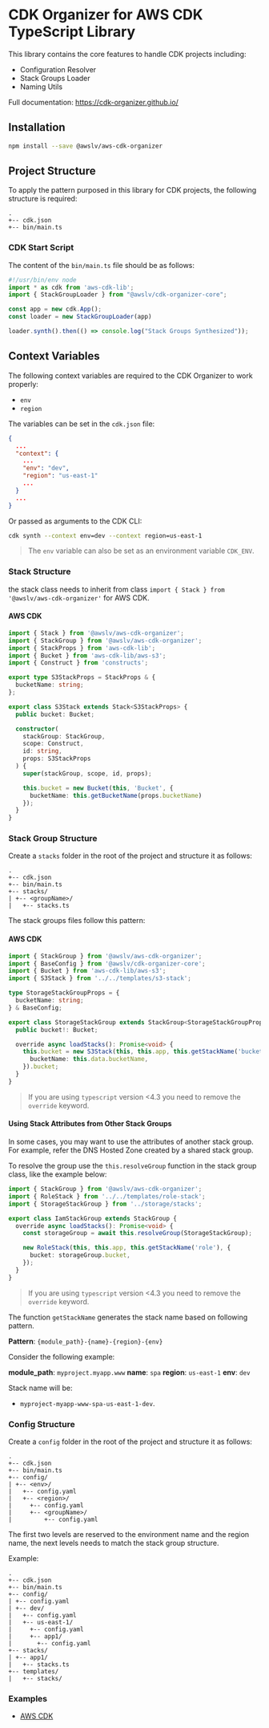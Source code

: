 # CDK Organizer for AWS CDK TypeScript Library

This library contains the core features to handle CDK projects including:

- Configuration Resolver
- Stack Groups Loader
- Naming Utils

Full documentation: <https://cdk-organizer.github.io/>

## Installation

```bash
npm install --save @awslv/aws-cdk-organizer
```

## Project Structure

To apply the pattern purposed in this library for CDK projects, the following structure is required:

```text
.
+-- cdk.json
+-- bin/main.ts
```

### CDK Start Script

The content of the `bin/main.ts` file should be as follows:

```typescript
#!/usr/bin/env node
import * as cdk from 'aws-cdk-lib';
import { StackGroupLoader } from "@awslv/cdk-organizer-core";

const app = new cdk.App();
const loader = new StackGroupLoader(app)

loader.synth().then(() => console.log("Stack Groups Synthesized"));
```

## Context Variables

The following context variables are required to the CDK Organizer to work properly:

- `env`
- `region`

The variables can be set in the `cdk.json` file:

```json
{
  ...
  "context": {
    ...
    "env": "dev",
    "region": "us-east-1"
    ...
  }
  ...
}
```

Or passed as arguments to the CDK CLI:

```bash
cdk synth --context env=dev --context region=us-east-1
```

> The `env` variable can also be set as an environment variable `CDK_ENV`.

### Stack Structure

the stack class needs to inherit from class `import { Stack } from '@awslv/aws-cdk-organizer'` for AWS CDK.

#### AWS CDK

```typescript
import { Stack } from '@awslv/aws-cdk-organizer';
import { StackGroup } from '@awslv/aws-cdk-organizer';
import { StackProps } from 'aws-cdk-lib';
import { Bucket } from 'aws-cdk-lib/aws-s3';
import { Construct } from 'constructs';

export type S3StackProps = StackProps & {
  bucketName: string;
};

export class S3Stack extends Stack<S3StackProps> {
  public bucket: Bucket;

  constructor(
    stackGroup: StackGroup,
    scope: Construct,
    id: string,
    props: S3StackProps
  ) {
    super(stackGroup, scope, id, props);

    this.bucket = new Bucket(this, 'Bucket', {
      bucketName: this.getBucketName(props.bucketName)
    });
  }
}
```

### Stack Group Structure

Create a `stacks` folder in the root of the project and structure it as follows:

```text
.
+-- cdk.json
+-- bin/main.ts
+-- stacks/
| +-- <groupName>/
|   +-- stacks.ts
```

The stack groups files follow this pattern:

#### AWS CDK

```typescript
import { StackGroup } from '@awslv/aws-cdk-organizer';
import { BaseConfig } from '@awslv/cdk-organizer-core';
import { Bucket } from 'aws-cdk-lib/aws-s3';
import { S3Stack } from '../../templates/s3-stack';

type StorageStackGroupProps = {
  bucketName: string;
} & BaseConfig;

export class StorageStackGroup extends StackGroup<StorageStackGroupProps> {
  public bucket!: Bucket;

  override async loadStacks(): Promise<void> {
    this.bucket = new S3Stack(this, this.app, this.getStackName('bucket'), {
      bucketName: this.data.bucketName,
    }).bucket;
  }
}
```

> If you are using `typescript` version <4.3 you need to remove the `override` keyword.

#### Using Stack Attributes from Other Stack Groups

In some cases, you may want to use the attributes of another stack group. For example, refer the DNS Hosted Zone created by a shared stack group.

To resolve the group use the `this.resolveGroup` function in the stack group class, like the example below:

```typescript
import { StackGroup } from '@awslv/aws-cdk-organizer';
import { RoleStack } from '../../templates/role-stack';
import { StorageStackGroup } from '../storage/stacks';

export class IamStackGroup extends StackGroup {
  override async loadStacks(): Promise<void> {
    const storageGroup = await this.resolveGroup(StorageStackGroup);

    new RoleStack(this, this.app, this.getStackName('role'), {
      bucket: storageGroup.bucket,
    });
  }
}
```

> If you are using `typescript` version <4.3 you need to remove the `override` keyword.

The function `getStackName` generates the stack name based on following pattern.

**Pattern**: `{module_path}-{name}-{region}-{env}`

Consider the following example:

**module_path**: `myproject.myapp.www`
**name**: `spa`
**region**: `us-east-1`
**env**: `dev`

Stack name will be:

- `myproject-myapp-www-spa-us-east-1-dev`.

### Config Structure

Create a `config` folder in the root of the project and structure it as follows:

```text
.
+-- cdk.json
+-- bin/main.ts
+-- config/
| +-- <env>/
|   +-- config.yaml
|   +-- <region>/
|     +-- config.yaml
|     +-- <groupName>/
|         +-- config.yaml
```

The first two levels are reserved to the environment name and the region name, the next levels needs to match the stack group structure.

Example:

```text
.
+-- cdk.json
+-- bin/main.ts
+-- config/
| +-- config.yaml
| +-- dev/
|   +-- config.yaml
|   +-- us-east-1/
|     +-- config.yaml
|     +-- app1/
|       +-- config.yaml
+-- stacks/
| +-- app1/
|   +-- stacks.ts
+-- templates/
|   +-- stacks/
```

### Examples

- [AWS CDK](https://github.com/cdk-organizer/cdk-organizer/tree/main/examples/typescript/aws-cdk)
